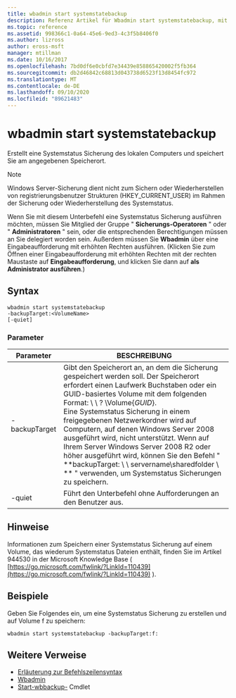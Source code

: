 ```yaml
---
title: wbadmin start systemstatebackup
description: Referenz Artikel für Wbadmin start systemstatebackup, mit dem eine Systemstatus Sicherung des lokalen Computers erstellt und am angegebenen Speicherort gespeichert wird.
ms.topic: reference
ms.assetid: 998366c1-0a64-45e6-9ed3-4c3f5b8406f0
ms.author: lizross
author: eross-msft
manager: mtillman
ms.date: 10/16/2017
ms.openlocfilehash: 7bd0df6e0cbfd7e34439e858865420002f5fb364
ms.sourcegitcommit: db2d46842c68813d043738d6523f13d8454fc972
ms.translationtype: MT
ms.contentlocale: de-DE
ms.lasthandoff: 09/10/2020
ms.locfileid: "89621483"
---
```

# <a name="wbadmin-start-systemstatebackup"></a>wbadmin start systemstatebackup



Erstellt eine Systemstatus Sicherung des lokalen Computers und speichert Sie am angegebenen Speicherort.

> [!NOTE]
> Windows Server-Sicherung dient nicht zum Sichern oder Wiederherstellen von registrierungsbenutzer Strukturen (HKEY_CURRENT_USER) im Rahmen der Sicherung oder Wiederherstellung des Systemstatus.

Wenn Sie mit diesem Unterbefehl eine Systemstatus Sicherung ausführen möchten, müssen Sie Mitglied der Gruppe " **Sicherungs-Operatoren** " oder " **Administratoren** " sein, oder die entsprechenden Berechtigungen müssen an Sie delegiert worden sein. Außerdem müssen Sie **Wbadmin** über eine Eingabeaufforderung mit erhöhten Rechten ausführen. (Klicken Sie zum Öffnen einer Eingabeaufforderung mit erhöhten Rechten mit der rechten Maustaste auf **Eingabeaufforderung**, und klicken Sie dann auf **als Administrator ausführen**.)

## <a name="syntax"></a>Syntax

```
wbadmin start systemstatebackup
-backupTarget:<VolumeName>
[-quiet]
```

### <a name="parameters"></a>Parameter

|   Parameter   |                                                                                                                                                                                                                      BESCHREIBUNG                                                                                                                                                                                                                      |
|---------------|-------------------------------------------------------------------------------------------------------------------------------------------------------------------------------------------------------------------------------------------------------------------------------------------------------------------------------------------------------------------------------------------------------------------------------------------------------|
| -backupTarget | Gibt den Speicherort an, an dem die Sicherung gespeichert werden soll. Der Speicherort erfordert einen Laufwerk Buchstaben oder ein GUID-basiertes Volume mit dem folgenden Format: \\ \\ ? \Volume{*GUID*}.</br>Eine Systemstatus Sicherung in einem freigegebenen Netzwerkordner wird auf Computern, auf denen Windows Server 2008 ausgeführt wird, nicht unterstützt. Wenn auf Ihrem Server Windows Server 2008 R2 oder höher ausgeführt wird, können Sie den Befehl " **backupTarget: \\ \\ servername\sharedfolder \\ ** " verwenden, um Systemstatus Sicherungen zu speichern. |
|    -quiet     |                                                                                                                                                                                                   Führt den Unterbefehl ohne Aufforderungen an den Benutzer aus.                                                                                                                                                                                                    |

## <a name="remarks"></a>Hinweise

Informationen zum Speichern einer Systemstatus Sicherung auf einem Volume, das wiederum Systemstatus Dateien enthält, finden Sie im Artikel 944530 in der Microsoft Knowledge Base ( [https://go.microsoft.com/fwlink/?LinkId=110439](https://go.microsoft.com/fwlink/?LinkId=110439) ).

## <a name="examples"></a>Beispiele

Geben Sie Folgendes ein, um eine Systemstatus Sicherung zu erstellen und auf Volume f zu speichern:
```
wbadmin start systemstatebackup -backupTarget:f:
```

## <a name="additional-references"></a>Weitere Verweise

- [Erläuterung zur Befehlszeilensyntax](command-line-syntax-key.md)
-   [Wbadmin](wbadmin.md)
-   [Start-wbbackup-](/previous-versions/windows/it-pro/windows-8.1-and-8/hh825173(v=win.10)) Cmdlet
